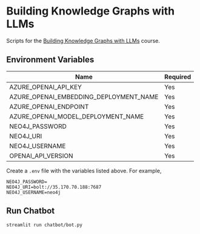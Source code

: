 # Building Knowledge Graphs with LLMs

Scripts for the [Building Knowledge Graphs with LLMs](https://graphacademy.neo4j.com/courses/llm-knowledge-graph-construction/) course.

## Environment Variables

| Name | Required |
| ---- | -------- |
| AZURE_OPENAI_API_KEY | Yes |
| AZURE_OPENAI_EMBEDDING_DEPLOYMENT_NAME | Yes |
| AZURE_OPENAI_ENDPOINT | Yes |
| AZURE_OPENAI_MODEL_DEPLOYMENT_NAME | Yes |
| NEO4J_PASSWORD | Yes |
| NEO4J_URI | Yes |
| NEO4J_USERNAME | Yes |
| OPENAI_API_VERSION | Yes |

Create a `.env` file with the variables listed above. For example,

```
NEO4J_PASSWORD=
NEO4J_URI=bolt://35.170.70.188:7687
NEO4J_USERNAME=neo4j
```

## Run Chatbot

```
streamlit run chatbot/bot.py
```
